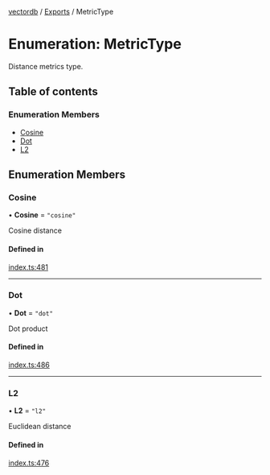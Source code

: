 [vectordb](../README.md) / [Exports](../modules.md) / MetricType

# Enumeration: MetricType

Distance metrics type.

## Table of contents

### Enumeration Members

- [Cosine](MetricType.md#cosine)
- [Dot](MetricType.md#dot)
- [L2](MetricType.md#l2)

## Enumeration Members

### Cosine

• **Cosine** = ``"cosine"``

Cosine distance

#### Defined in

[index.ts:481](https://github.com/lancedb/lancedb/blob/97101eb/node/src/index.ts#L481)

___

### Dot

• **Dot** = ``"dot"``

Dot product

#### Defined in

[index.ts:486](https://github.com/lancedb/lancedb/blob/97101eb/node/src/index.ts#L486)

___

### L2

• **L2** = ``"l2"``

Euclidean distance

#### Defined in

[index.ts:476](https://github.com/lancedb/lancedb/blob/97101eb/node/src/index.ts#L476)
